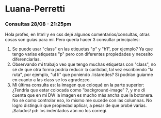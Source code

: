 # Luana-Perretti
### Consultas 28/08 - 21:25pm

Hola profes, en html y en css dejé algunos comentarios/consultas, otras cosas son guías para mí. Pero quería hacer 3 consultar principales:
1) Se puede usar "class" en las etiquetas "p" y "h1", por ejemplo? Ya que tengo varias etiquetas "p" pero con diferentes propiedades y necesito diferenciarlas.
2) Observando mí trabajo veo que tengo muchas etiquetas con "class", no sé de que otra forma podría reducir la cantidad, tal vez escribiendo "la ruta", por ejemplo, "ul li" que poniendo .listaredes? Si podrían guiarme en cuanto a las class se los agradezco.
3) Mi última consulta es: la imagen que coloqué en la parte superior: ¿Tendría que estar colocada como "background-image" ?, y me dí cuenta que en mi DW la imagen es mucho más ancha que la botonera. No sé como controlar eso, lo mismo me sucede con las columnas. No logro distinguir que propiedad aplicar, a pesar de que probé varias.
¡Saludos!
pd: los indentados aún no los corregí.

